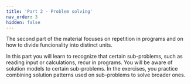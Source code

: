 ```yaml
---
title: 'Part 2 - Problem solving'
nav_order: 3
hidden: false
---
```


The second part of the material focuses on repetition in programs and on how to divide funcionality into distinct units.

In this part you will learn to recognize that certain sub-problems, such as reading input or calculations, recur in programs. You will be aware of solution models to certain sub-problems. In the exercises, you practice combining solution patterns used on sub-problems to solve broader ones.
